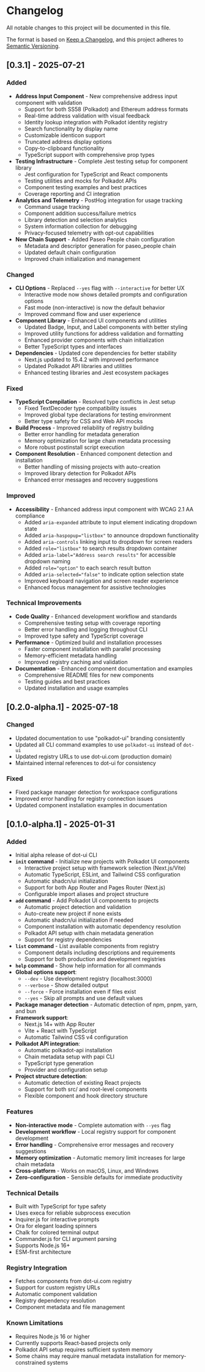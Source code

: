 # Changelog

All notable changes to this project will be documented in this file.

The format is based on [Keep a Changelog](https://keepachangelog.com/en/1.0.0/),
and this project adheres to
[Semantic Versioning](https://semver.org/spec/v2.0.0.html).

## [0.3.1] - 2025-07-21

### Added

- **Address Input Component** - New comprehensive address input component with
  validation
  - Support for both SS58 (Polkadot) and Ethereum address formats
  - Real-time address validation with visual feedback
  - Identity lookup integration with Polkadot identity registry
  - Search functionality by display name
  - Customizable identicon support
  - Truncated address display options
  - Copy-to-clipboard functionality
  - TypeScript support with comprehensive prop types
- **Testing Infrastructure** - Complete Jest testing setup for component library
  - Jest configuration for TypeScript and React components
  - Testing utilities and mocks for Polkadot APIs
  - Component testing examples and best practices
  - Coverage reporting and CI integration
- **Analytics and Telemetry** - PostHog integration for usage tracking
  - Command usage tracking
  - Component addition success/failure metrics
  - Library detection and selection analytics
  - System information collection for debugging
  - Privacy-focused telemetry with opt-out capabilities
- **New Chain Support** - Added Paseo People chain configuration
  - Metadata and descriptor generation for paseo_people chain
  - Updated default chain configuration
  - Improved chain initialization and management

### Changed

- **CLI Options** - Replaced `--yes` flag with `--interactive` for better UX
  - Interactive mode now shows detailed prompts and configuration options
  - Fast mode (non-interactive) is now the default behavior
  - Improved command flow and user experience
- **Component Library** - Enhanced UI components and utilities
  - Updated Badge, Input, and Label components with better styling
  - Improved utility functions for address validation and formatting
  - Enhanced provider components with chain initialization
  - Better TypeScript types and interfaces
- **Dependencies** - Updated core dependencies for better stability
  - Next.js updated to 15.4.2 with improved performance
  - Updated Polkadot API libraries and utilities
  - Enhanced testing libraries and Jest ecosystem packages

### Fixed

- **TypeScript Compilation** - Resolved type conflicts in Jest setup
  - Fixed TextDecoder type compatibility issues
  - Improved global type declarations for testing environment
  - Better type safety for CSS and Web API mocks
- **Build Process** - Improved reliability of registry building
  - Better error handling for metadata generation
  - Memory optimization for large chain metadata processing
  - More robust postinstall script execution
- **Component Resolution** - Enhanced component detection and installation
  - Better handling of missing projects with auto-creation
  - Improved library detection for Polkadot APIs
  - Enhanced error messages and recovery suggestions

### Improved

- **Accessibility** - Enhanced address input component with WCAG 2.1 AA
  compliance
  - Added `aria-expanded` attribute to input element indicating dropdown state
  - Added `aria-haspopup="listbox"` to announce dropdown functionality
  - Added `aria-controls` linking input to dropdown for screen readers
  - Added `role="listbox"` to search results dropdown container
  - Added `aria-label="Address search results"` for accessible dropdown naming
  - Added `role="option"` to each search result button
  - Added `aria-selected="false"` to indicate option selection state
  - Improved keyboard navigation and screen reader experience
  - Enhanced focus management for assistive technologies

### Technical Improvements

- **Code Quality** - Enhanced development workflow and standards
  - Comprehensive testing setup with coverage reporting
  - Better error handling and logging throughout CLI
  - Improved type safety and TypeScript coverage
- **Performance** - Optimized build and installation processes
  - Faster component installation with parallel processing
  - Memory-efficient metadata handling
  - Improved registry caching and validation
- **Documentation** - Enhanced component documentation and examples
  - Comprehensive README files for new components
  - Testing guides and best practices
  - Updated installation and usage examples

## [0.2.0-alpha.1] - 2025-07-18

### Changed

- Updated documentation to use "polkadot-ui" branding consistently
- Updated all CLI command examples to use `polkadot-ui` instead of `dot-ui`
- Updated registry URLs to use dot-ui.com (production domain)
- Maintained internal references to dot-ui for consistency

### Fixed

- Fixed package manager detection for workspace configurations
- Improved error handling for registry connection issues
- Updated component installation examples in documentation

## [0.1.0-alpha.1] - 2025-01-31

### Added

- Initial alpha release of dot-ui CLI
- **`init` command** - Initialize new projects with Polkadot UI components
  - Interactive project setup with framework selection (Next.js/Vite)
  - Automatic TypeScript, ESLint, and Tailwind CSS configuration
  - Automatic shadcn/ui initialization
  - Support for both App Router and Pages Router (Next.js)
  - Configurable import aliases and project structure
- **`add` command** - Add Polkadot UI components to projects
  - Automatic project detection and validation
  - Auto-create new project if none exists
  - Automatic shadcn/ui initialization if needed
  - Component installation with automatic dependency resolution
  - Polkadot API setup with chain metadata generation
  - Support for registry dependencies
- **`list` command** - List available components from registry
  - Component details including descriptions and requirements
  - Support for both production and development registries
- **`help` command** - Show help information for all commands
- **Global options support**:
  - `--dev` - Use development registry (localhost:3000)
  - `--verbose` - Show detailed output
  - `--force` - Force installation even if files exist
  - `--yes` - Skip all prompts and use default values
- **Package manager detection** - Automatic detection of npm, pnpm, yarn, and
  bun
- **Framework support**:
  - Next.js 14+ with App Router
  - Vite + React with TypeScript
  - Automatic Tailwind CSS v4 configuration
- **Polkadot API integration**:
  - Automatic polkadot-api installation
  - Chain metadata setup with papi CLI
  - TypeScript type generation
  - Provider and configuration setup
- **Project structure detection**:
  - Automatic detection of existing React projects
  - Support for both src/ and root-level components
  - Flexible component and hook directory structure

### Features

- **Non-interactive mode** - Complete automation with `--yes` flag
- **Development workflow** - Local registry support for component development
- **Error handling** - Comprehensive error messages and recovery suggestions
- **Memory optimization** - Automatic memory limit increases for large chain
  metadata
- **Cross-platform** - Works on macOS, Linux, and Windows
- **Zero-configuration** - Sensible defaults for immediate productivity

### Technical Details

- Built with TypeScript for type safety
- Uses execa for reliable subprocess execution
- Inquirer.js for interactive prompts
- Ora for elegant loading spinners
- Chalk for colored terminal output
- Commander.js for CLI argument parsing
- Supports Node.js 16+
- ESM-first architecture

### Registry Integration

- Fetches components from dot-ui.com registry
- Support for custom registry URLs
- Automatic component validation
- Registry dependency resolution
- Component metadata and file management

### Known Limitations

- Requires Node.js 16 or higher
- Currently supports React-based projects only
- Polkadot API setup requires sufficient system memory
- Some chains may require manual metadata installation for memory-constrained
  systems
